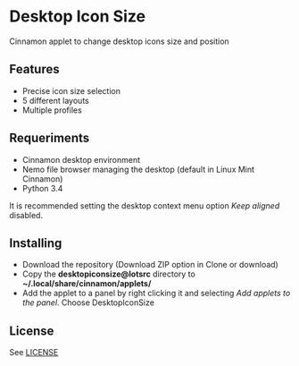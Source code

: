 # Desktop Icon Size

Cinnamon applet to change desktop icons size and position

## Features

* Precise icon size selection
* 5 different layouts
* Multiple profiles

## Requeriments

* Cinnamon desktop environment
* Nemo file browser managing the desktop (default in Linux Mint Cinnamon)
* Python 3.4

It is recommended setting the desktop context menu option *Keep aligned* disabled. 

## Installing

* Download the repository (Download ZIP option in Clone or download)
* Copy the **desktopiconsize@lotsrc** directory to **~/.local/share/cinnamon/applets/**
* Add the applet to a panel by right clicking it and selecting *Add applets to the panel*. Choose DesktopIconSize

## License

See [LICENSE](LICENSE)
